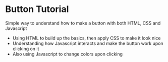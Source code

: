 # Button Tutorial
Simple way to understand how to make a button with both HTML, CSS and Javascript
- Using HTML to build up the basics, then apply CSS to make it look nice
- Understanding how Javascript interacts and make the button work upon clicking on it
- Also using Javascript to change colors upon clicking